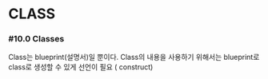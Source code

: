 # CLASS



### #10.0 Classes



Class는 blueprint(설명서)일 뿐이다. Class의 내용을 사용하기 위해서는 blueprint로 class로 생성할 수 있게 선언이 필요 ( construct)